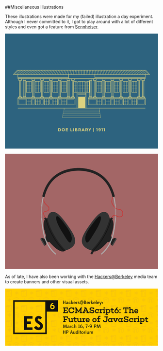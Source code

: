 ##Miscellaneous Illustrations

These illustrations were made for my (failed) illustration a day experiment. Although I never committed to it, I got to play around with a lot of different styles and even got a feature from [Sennheiser](https://instagram.com/p/xjysTtgu5f/).

![Alt text](/img/doelibrary.png)

![Alt text](/img/headphones.png)

As of late, I have also been working with the [Hackers@Berkeley](http://hackersatberkeley.com/) media team to create banners and other visual assets.

![Alt text](/img/ecmascript.png)